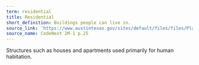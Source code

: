```yaml
---
term: residential
title: Residential
short_definition: Buildings people can live in.
source_link: 'https://www.austintexas.gov/sites/default/files/files/Planning/CodeNEXT/ALDC_PRD_23_LandDevelopmentCode_Combined_2017_0130_web.pdf'
source_name: CodeNext 2M-1 p.25
---
```



Structures such as houses and apartments used primarily for human habitation.